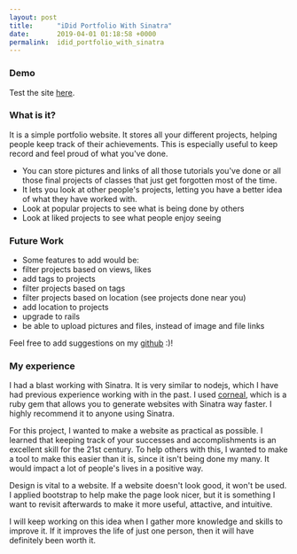 ```yaml
---
layout: post
title:      "iDid Portfolio With Sinatra"
date:       2019-04-01 01:18:58 +0000
permalink:  idid_portfolio_with_sinatra
---
```



### **Demo**

Test the site [here](https://ididportfolio.herokuapp.com).

### What is it?

It is a simple portfolio website. It stores all your different projects, helping people keep track of their achievements. This is especially useful to keep record and feel proud of what you've done. 

* You can store pictures and links of all those tutorials you've done or all those final projects of classes that just get forgotten most of the time. 
* It lets you look at other people's projects, letting you have a better idea of what they have worked with.  
* Look at popular projects to see what is being done by others 
* Look at liked projects to see what people enjoy seeing

### Future Work

* Some features to add would be: 
* filter projects based on views, likes
* add tags to projects
* filter projects based on tags
* filter projects based on location (see projects done near you)
* add location to projects 
* upgrade to rails 
* be able to upload pictures and files, instead of image and file links

Feel free to add suggestions on my [github](https://github.com/kyoung90/iDidPortfolio) :)!

### My experience 

I had a blast working with Sinatra. It is very similar to nodejs, which I have had previous experience working with in the past. I used [corneal](https://github.com/thebrianemory/corneal), which is a ruby gem that allows you to generate websites with Sinatra way faster. I highly recommend it to anyone using Sinatra. 

For this project, I wanted to make a website as practical as possible. I learned that keeping track of your successes and accomplishments is an excellent skill for the 21st century. To help others with this, I wanted to make a tool to make this easier than it is, since it isn't being done my many. It would impact a lot of people's lives in a positive way. 

Design is vital to a website. If a website doesn't look good, it won't be used. I applied bootstrap to help make the page look nicer, but it is something I want to revisit afterwards to make it more useful, attactive, and intuitive. 

I will keep working on this idea when I gather more knowledge and skills to improve it. If it improves the life of just one person, then it will have definitely been worth it.


